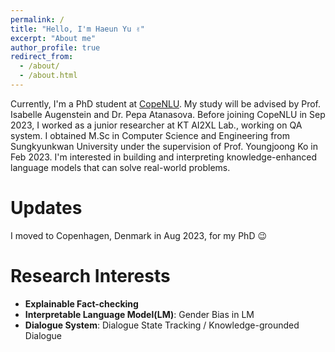 ```yaml
---
permalink: /
title: "Hello, I'm Haeun Yu ✌️"
excerpt: "About me"
author_profile: true
redirect_from: 
  - /about/
  - /about.html
---
```


Currently, I'm a PhD student at [CopeNLU](https://www.copenlu.com/). My study will be advised by Prof. Isabelle Augenstein and Dr. Pepa Atanasova. Before joining CopeNLU in Sep 2023, I worked as a junior researcher at KT AI2XL Lab., working on QA system. I obtained M.Sc in Computer Science and Engineering from Sungkyunkwan University under the supervision of Prof. Youngjoong Ko in Feb 2023. I'm interested in building and interpreting knowledge-enhanced language models that can solve real-world problems.


Updates
=====
I moved to Copenhagen, Denmark in Aug 2023, for my PhD 😉


Research Interests
======
- **Explainable Fact-checking**
- **Interpretable Language Model(LM)**: Gender Bias in LM
- **Dialogue System**: Dialogue State Tracking / Knowledge-grounded Dialogue
